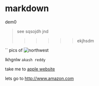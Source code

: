 # markdown
dem0
> see
> sqsojdh
> jnd
>>>>>> ekjhsdm

``
pics of ![northwest](screenshot.jpg)

lkhgnlw
``
akash reddy
``

take me to [apple website](https://www.apple.com)

lets go to <http://www.amazon.com>
